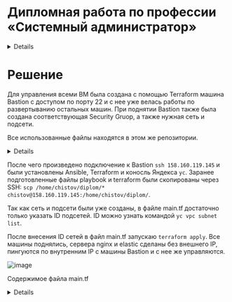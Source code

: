 
#  Дипломная работа по профессии «Системный администратор»

<details> 
   
Содержание
==========
* [Задача](#Задача)
* [Инфраструктура](#Инфраструктура)
    * [Сайт](#Сайт)
    * [Мониторинг](#Мониторинг)
    * [Логи](#Логи)
    * [Сеть](#Сеть)
    * [Резервное копирование](#Резервное-копирование)
    * [Дополнительно](#Дополнительно)
* [Выполнение работы](#Выполнение-работы)
* [Критерии сдачи](#Критерии-сдачи)
* [Как правильно задавать вопросы дипломному руководителю](#Как-правильно-задавать-вопросы-дипломному-руководителю) 

---------

## Задача
Ключевая задача — разработать отказоустойчивую инфраструктуру для сайта, включающую мониторинг, сбор логов и резервное копирование основных данных. Инфраструктура должна размещаться в [Yandex Cloud](https://cloud.yandex.com/) и отвечать минимальным стандартам безопасности: запрещается выкладывать токен от облака в git. Используйте [инструкцию](https://cloud.yandex.ru/docs/tutorials/infrastructure-management/terraform-quickstart#get-credentials).

**Перед началом работы над дипломным заданием изучите [Инструкция по экономии облачных ресурсов](https://github.com/netology-code/devops-materials/blob/master/cloudwork.MD).**

## Инфраструктура
Для развёртки инфраструктуры используйте Terraform и Ansible.  

Не используйте для ansible inventory ip-адреса! Вместо этого используйте fqdn имена виртуальных машин в зоне ".ru-central1.internal". Пример: example.ru-central1.internal  

Важно: используйте по-возможности **минимальные конфигурации ВМ**:2 ядра 20% Intel ice lake, 2-4Гб памяти, 10hdd, прерываемая. 

**Так как прерываемая ВМ проработает не больше 24ч, перед сдачей работы на проверку дипломному руководителю сделайте ваши ВМ постоянно работающими.**

Ознакомьтесь со всеми пунктами из этой секции, не беритесь сразу выполнять задание, не дочитав до конца. Пункты взаимосвязаны и могут влиять друг на друга.

### Сайт
Создайте две ВМ в разных зонах, установите на них сервер nginx, если его там нет. ОС и содержимое ВМ должно быть идентичным, это будут наши веб-сервера.

Используйте набор статичных файлов для сайта. Можно переиспользовать сайт из домашнего задания.

Создайте [Target Group](https://cloud.yandex.com/docs/application-load-balancer/concepts/target-group), включите в неё две созданных ВМ.

Создайте [Backend Group](https://cloud.yandex.com/docs/application-load-balancer/concepts/backend-group), настройте backends на target group, ранее созданную. Настройте healthcheck на корень (/) и порт 80, протокол HTTP.

Создайте [HTTP router](https://cloud.yandex.com/docs/application-load-balancer/concepts/http-router). Путь укажите — /, backend group — созданную ранее.

Создайте [Application load balancer](https://cloud.yandex.com/en/docs/application-load-balancer/) для распределения трафика на веб-сервера, созданные ранее. Укажите HTTP router, созданный ранее, задайте listener тип auto, порт 80.

Протестируйте сайт
`curl -v <публичный IP балансера>:80` 

### Мониторинг
Создайте ВМ, разверните на ней Zabbix. На каждую ВМ установите Zabbix Agent, настройте агенты на отправление метрик в Zabbix. 

Настройте дешборды с отображением метрик, минимальный набор — по принципу USE (Utilization, Saturation, Errors) для CPU, RAM, диски, сеть, http запросов к веб-серверам. Добавьте необходимые tresholds на соответствующие графики.

### Логи
Cоздайте ВМ, разверните на ней Elasticsearch. Установите filebeat в ВМ к веб-серверам, настройте на отправку access.log, error.log nginx в Elasticsearch.

Создайте ВМ, разверните на ней Kibana, сконфигурируйте соединение с Elasticsearch.

### Сеть
Разверните один VPC. Сервера web, Elasticsearch поместите в приватные подсети. Сервера Zabbix, Kibana, application load balancer определите в публичную подсеть.

Настройте [Security Groups](https://cloud.yandex.com/docs/vpc/concepts/security-groups) соответствующих сервисов на входящий трафик только к нужным портам.

Настройте ВМ с публичным адресом, в которой будет открыт только один порт — ssh. Настройте все security groups на разрешение входящего ssh из этой security group. Эта вм будет реализовывать концепцию bastion host. Потом можно будет подключаться по ssh ко всем хостам через этот хост.

### Резервное копирование
Создайте snapshot дисков всех ВМ. Ограничьте время жизни snaphot в неделю. Сами snaphot настройте на ежедневное копирование.

### Дополнительно
Не входит в минимальные требования. 

1. Для Zabbix можно реализовать разделение компонент - frontend, server, database. Frontend отдельной ВМ поместите в публичную подсеть, назначте публичный IP. Server поместите в приватную подсеть, настройте security group на разрешение трафика между frontend и server. Для Database используйте [Yandex Managed Service for PostgreSQL](https://cloud.yandex.com/en-ru/services/managed-postgresql). Разверните кластер из двух нод с автоматическим failover.
2. Вместо конкретных ВМ, которые входят в target group, можно создать [Instance Group](https://cloud.yandex.com/en/docs/compute/concepts/instance-groups/), для которой настройте следующие правила автоматического горизонтального масштабирования: минимальное количество ВМ на зону — 1, максимальный размер группы — 3.
3. В Elasticsearch добавьте мониторинг логов самого себя, Kibana, Zabbix, через filebeat. Можно использовать logstash тоже.
4. Воспользуйтесь Yandex Certificate Manager, выпустите сертификат для сайта, если есть доменное имя. Перенастройте работу балансера на HTTPS, при этом нацелен он будет на HTTP веб-серверов.

## Выполнение работы
На этом этапе вы непосредственно выполняете работу. При этом вы можете консультироваться с руководителем по поводу вопросов, требующих уточнения.

⚠️ В случае недоступности ресурсов Elastic для скачивания рекомендуется разворачивать сервисы с помощью docker контейнеров, основанных на официальных образах.

**Важно**: Ещё можно задавать вопросы по поводу того, как реализовать ту или иную функциональность. И руководитель определяет, правильно вы её реализовали или нет. Любые вопросы, которые не освещены в этом документе, стоит уточнять у руководителя. Если его требования и указания расходятся с указанными в этом документе, то приоритетны требования и указания руководителя.

## Критерии сдачи
1. Инфраструктура отвечает минимальным требованиям, описанным в [Задаче](#Задача).
2. Предоставлен доступ ко всем ресурсам, у которых предполагается веб-страница (сайт, Kibana, Zabbix).
3. Для ресурсов, к которым предоставить доступ проблематично, предоставлены скриншоты, команды, stdout, stderr, подтверждающие работу ресурса.
4. Работа оформлена в отдельном репозитории в GitHub или в [Google Docs](https://docs.google.com/), разрешён доступ по ссылке. 
5. Код размещён в репозитории в GitHub.
6. Работа оформлена так, чтобы были понятны ваши решения и компромиссы. 
7. Если использованы дополнительные репозитории, доступ к ним открыт. 

## Как правильно задавать вопросы дипломному руководителю
Что поможет решить большинство частых проблем:
1. Попробовать найти ответ сначала самостоятельно в интернете или в материалах курса и только после этого спрашивать у дипломного руководителя. Навык поиска ответов пригодится вам в профессиональной деятельности.
2. Если вопросов больше одного, присылайте их в виде нумерованного списка. Так дипломному руководителю будет проще отвечать на каждый из них.
3. При необходимости прикрепите к вопросу скриншоты и стрелочкой покажите, где не получается. Программу для этого можно скачать [здесь](https://app.prntscr.com/ru/).

Что может стать источником проблем:
1. Вопросы вида «Ничего не работает. Не запускается. Всё сломалось». Дипломный руководитель не сможет ответить на такой вопрос без дополнительных уточнений. Цените своё время и время других.
2. Откладывание выполнения дипломной работы на последний момент.
3. Ожидание моментального ответа на свой вопрос. Дипломные руководители — работающие инженеры, которые занимаются, кроме преподавания, своими проектами. Их время ограничено, поэтому постарайтесь задавать правильные вопросы, чтобы получать быстрые ответы :)

</details>

# Решение

Для управления всеми ВМ была создана с помощью Terraform машина Bastion с доступом по порту 22 и с нее уже велась работы по развертыванию остальных машин. При поднятии Bastion также была создана соответствующая Security Gruop, а также нужная сеть и подсети.

Все использованные файлы находятся в этом же репозитории.

<details>
Содержание файла main.tf для Bastuon

 ```
# ----- Провайдер -----
 terraform {
  required_providers {
    yandex = {
      source  = "yandex-cloud/yandex"
    }
  }
}

provider "yandex" {
  token     = "y0..."
  cloud_id  = "b1..."
  folder_id = "b1..."
  zone      = "ru-central1-a"
}

# ----- Настройка сети -----
resource "yandex_vpc_network" "my-network" {
  name = "my-network"
}

# ----- Настройка подсетей -----
resource "yandex_vpc_subnet" "subnet-a" {
  name = "subnet-a"
  zone = "ru-central1-a"
  network_id = yandex_vpc_network.my-network.id
  v4_cidr_blocks = ["192.168.10.0/24"]
}

resource "yandex_vpc_subnet" "subnet-b" {
  name = "subnet-b"
  zone = "ru-central1-b"
  network_id = yandex_vpc_network.my-network.id
  v4_cidr_blocks = ["192.168.20.0/24"]
}

# ----- Группы безопасности -----

#Bastion
resource "yandex_vpc_security_group" "bastion" {
  name        = "bastion"
  description = "Public Group Zabbix"
  network_id  = yandex_vpc_network.my-network.id

  ingress {
    protocol       = "TCP"
    description    = "Connect to Bastion"
    v4_cidr_blocks = ["0.0.0.0/0"]
    port           = 22
  }

  egress {
    protocol       = "ANY"
    description    = "Out connect"
    v4_cidr_blocks = ["0.0.0.0/0"]
  }
}

# ----- Создание ВМ Bastion -----
resource "yandex_compute_instance" "bastion" {
  name = "bastion"
  hostname = "bastion"
  zone = "ru-central1-a"

  resources{
    cores = 2
    core_fraction = 20
    memory = 2
  }

  boot_disk{
    initialize_params {
      image_id = "fd8ecgtorub9r4609man"
      size = 10
    }
  }
  network_interface {
    subnet_id = yandex_vpc_subnet.subnet-a.id
    nat = true
        security_group_ids = [yandex_vpc_security_group.bastion.id]
  }
  metadata = {
    user-data = "${file("./meta.yml")}"
  }
}
```

Содержание файла meta.yml
```
#cloud-config
users:
- name: chistov
  groups: sudo
  shell: /bin/bash
  sudo: ['ALL=(ALL) NOPASSWD:ALL']
  ssh-authorized-keys:
    - ssh-rsa AAAA...
```
   
</details>

После чего произведено подключение к Bastion `ssh 158.160.119.145` и были установлены Ansible, Terraform и коносль Яндекса `yc`. Заранее подготовленные файлы playbook и terraform были скопированы через SSH: `scp /home/chistov/diplom/* chistov@158.160.119.145:/home/chistov/diplom/`.

Так как сеть и подсети были уже созданы, в файле main.tf достаточно только указать ID подсетей. ID можно узнать командой `yc vpc subnet list`.

После внесения ID сетей в файл main.tf запускаю `terraform apply`. Все машины поднялись, сервера nginx и elastic сделаны без внешнего IP, пингуются по внутренним IP с машины Bastion и с нее же управляются.

![image](https://github.com/Ivashka80/Diplom/assets/121082757/ff1cc1b7-64a6-4349-b8bf-ada88d988b80)

Содержимое файла main.tf

<details>
   
```
# ----- Провайдер -----
 terraform {
  required_providers {
    yandex = {
      source  = "yandex-cloud/yandex"
    }
  }
}

provider "yandex" {
  token     = "y0_A...."
  cloud_id  = "b1g52....."
  folder_id = "b1gvjn...."
  zone      = "ru-central1-a"
}

# ----- Группы безопасности -----
#Nginx
resource "yandex_vpc_security_group" "nginx" {
  name        = "priv-nginx"
  description = "Private Group Nginx"
  network_id  = "enp7nf3q8839m8j71d8b"

  ingress {
    protocol       = "ANY"
    description    = "Rule description 1"
    v4_cidr_blocks = ["192.168.10.0/24"]
  }

  egress {
    protocol       = "ANY"
    description    = "Rule description 2"
    v4_cidr_blocks = ["0.0.0.0/0"]
  }
}

#Elastic
resource "yandex_vpc_security_group" "elastic" {
  name        = "priv-elastic"
  description = "Private Group Elasticsearch"
  network_id  = "enp7nf3q8839m8j71d8b"

  ingress {
    protocol       = "ANY"
    description    = "Rule description 1"
    v4_cidr_blocks = ["192.168.10.0/24"]
    port           = 9200
  }

  ingress {
    protocol       = "ICMP"
    description    = "allow ping"
    v4_cidr_blocks = ["192.168.10.0/24"]
  }

  egress {
    protocol       = "ANY"
    description    = "Rule description 2"
    v4_cidr_blocks = ["0.0.0.0/0"]
  }
}

#Zabbix-server
resource "yandex_vpc_security_group" "zabbix" {
  name        = "pub-zabbix"
  description = "Public Group Zabbix"
  network_id  = "enp7nf3q8839m8j71d8b"

  ingress {
    protocol       = "TCP"
    description    = "Connect to Zabbix-server"
    v4_cidr_blocks = ["0.0.0.0/0"]
  }

   ingress {
    protocol       = "ICMP"
    description    = "allow ping"
    v4_cidr_blocks = ["0.0.0.0/0"]
  }

  egress {
    protocol       = "ANY"
    description    = "Out connect"
    v4_cidr_blocks = ["0.0.0.0/0"]
  }
}

#Kibana
resource "yandex_vpc_security_group" "kibana" {
  name        = "pub-kibana"
  description = "Public Group Kibana"
  network_id  = "enp7nf3q8839m8j71d8b"

  ingress {
    protocol       = "TCP"
    description    = "Connect to Kibana"
    v4_cidr_blocks = ["0.0.0.0/0"]
    port           = 5601
  }

  ingress {
    protocol       = "ICMP"
    description    = "allow ping"
    v4_cidr_blocks = ["0.0.0.0/0"]
  }

  egress {
    protocol       = "ANY"
    description    = "Out connect"
    v4_cidr_blocks = ["0.0.0.0/0"]
  }
}

#L7-balance
resource "yandex_vpc_security_group" "balance" {
  name        = "pub-balance"
  description = "Public Group L7-balance"
  network_id  = "enp7nf3q8839m8j71d8b"

  ingress {
    protocol          = "TCP"
    description       = "Health check"
    predefined_target = "loadbalancer_healthchecks"
  }

  ingress {
    protocol       = "ANY"
    description    = "Connect to Balance"
    v4_cidr_blocks = ["0.0.0.0/0"]
    port           = 80
  }

  ingress {
    protocol       = "ICMP"
    description    = "allow ping"
    v4_cidr_blocks = ["0.0.0.0/0"]
  }

  egress {
    protocol       = "ANY"
    description    = "Out connect"
    v4_cidr_blocks = ["0.0.0.0/0"]
  }
}

# ----- Создание ВМ nginx -----
# 1
resource "yandex_compute_instance" "nginx-1" {
  name = "nginx-1"
  hostname = "nginx-1"
  zone = "ru-central1-a"

  resources{
    cores = 2
    core_fraction = 5
    memory = 1
  }

  boot_disk{
    initialize_params {
      image_id = "fd8ecgtorub9r4609man"
      size = 10
    }
  }
  network_interface {
    subnet_id = "e9buit315eqgh68jtqfl"
    nat = false
    security_group_ids = [yandex_vpc_security_group.nginx.id]
  }
  metadata = {
    user-data = "${file("./meta.yml")}"
  }
}

# 2
resource "yandex_compute_instance" "nginx-2" {
  name = "nginx-2"
  hostname = "nginx-2"
  zone = "ru-central1-b"

  resources{
    cores = 2
    core_fraction = 5
    memory = 1
  }

  boot_disk{
    initialize_params {
      image_id = "fd8ecgtorub9r4609man"
      size = 10
    }
  }
  network_interface {
    subnet_id = "e2lmdre2q39vcu243bqu"
    nat = false
    security_group_ids = [yandex_vpc_security_group.nginx.id]
  }
  metadata = {
    user-data = "${file("./meta.yml")}"
  }
}

# ----- Target Group -----
resource "yandex_alb_target_group" "target-group" {
  name           = "target-group"

  target {
    subnet_id    = "e9buit315eqgh68jtqfl"
    ip_address   = yandex_compute_instance.nginx-1.network_interface.0.ip_address
  }

  target {
    subnet_id    = "e2lmdre2q39vcu243bqu"
    ip_address   = yandex_compute_instance.nginx-2.network_interface.0.ip_address
  }
}


# ----- Backend -----
resource "yandex_alb_backend_group" "backend-group" {
  name                     = "backend-group"

  http_backend {
    name                   = "backend"
    weight                 = 1
    port                   = 80
    target_group_ids       = [yandex_alb_target_group.target-group.id]
    load_balancing_config {
      panic_threshold      = 90
    }
    healthcheck {
      timeout              = "10s"
      interval             = "2s"
      healthy_threshold    = 10
      unhealthy_threshold  = 15
      http_healthcheck {
        path               = "/"
      }
    }
  }
}

# ----- HTTP router -----
resource "yandex_alb_http_router" "http-router" {
  name          = "http-router"
  labels        = {
    tf-label    = "tf-label-value"
    empty-label = ""
  }
}

resource "yandex_alb_virtual_host" "my-virtual-host" {
  name                    = "my-virtual-host"
  http_router_id          = yandex_alb_http_router.http-router.id
  route {
    name                  = "my-way"
    http_route {
      http_route_action {
        backend_group_id  = yandex_alb_backend_group.backend-group.id
        timeout           = "60s"
      }
    }
  }
}

# ----- L-7 Balance -----
resource "yandex_alb_load_balancer" "my-balancer" {
  name        = "my-balancer"
  network_id  = "enp7nf3q8839m8j71d8b"
  security_group_ids = [yandex_vpc_security_group.balance.id]

  allocation_policy {
    location {
      zone_id   = "ru-central1-a"
      subnet_id = "e9buit315eqgh68jtqfl"
    }
  }

  listener {
    name = "listener"
    endpoint {
      address {
        external_ipv4_address {
        }
      }
      ports = [ 80 ]
    }
    http {
      handler {
        http_router_id = yandex_alb_http_router.http-router.id
      }
    }
  }
}

# ----- VM Zabbix -----

resource "yandex_compute_instance" "zabbix" {
  name = "zabix"
  hostname = "zabbix-server"
  zone = "ru-central1-a"

  resources{
    cores = 2
    core_fraction = 20
    memory = 4
  }

  boot_disk{
    initialize_params {
      image_id = "fd8ecgtorub9r4609man"
      size = 10
    }
  }
  network_interface {
    subnet_id = "e9buit315eqgh68jtqfl"
    nat = true
        security_group_ids = [yandex_vpc_security_group.zabbix.id]
  }
  metadata = {
    user-data = "${file("./meta.yml")}"
  }
}

# ----- VM Elastic -----

resource "yandex_compute_instance" "elastic" {
  name = "elastic"
  hostname = "elastic"
  zone = "ru-central1-a"

  resources{
    cores = 2
    core_fraction = 20
    memory = 4
  }

  boot_disk{
    initialize_params {
      image_id = "fd8ecgtorub9r4609man"
      size = 10
    }
  }
  network_interface {
    subnet_id = "e9buit315eqgh68jtqfl"
    nat = false
        security_group_ids = [yandex_vpc_security_group.elastic.id]
  }
  metadata = {
    user-data = "${file("./meta.yml")}"
  }
}

# ----- Kibana -----
resource "yandex_compute_instance" "kibana" {
  name = "kibana"
  hostname = "kibana"
  zone = "ru-central1-a"

  resources{
    cores = 2
    core_fraction = 20
    memory = 6
  }

  boot_disk{
    initialize_params {
      image_id = "fd8ecgtorub9r4609man"
      size = 10
    }
  }
  network_interface {
    subnet_id = "e9buit315eqgh68jtqfl"
    nat = true
        security_group_ids = [yandex_vpc_security_group.kibana.id]
  }
  metadata = {
    user-data = "${file("./meta.yml")}"
  }
}

```
</details>




